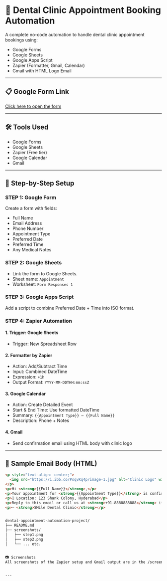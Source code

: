 # 🦷 Dental Clinic Appointment Booking Automation

A complete no-code automation to handle dental clinic appointment bookings using:

- Google Forms
- Google Sheets
- Google Apps Script
- Zapier (Formatter, Gmail, Calendar)
- Gmail with HTML Logo Email

---

## 📋 Google Form Link

[Click here to open the form](https://docs.google.com/forms/d/e/1FAIpQLSc1OYZLHLX9ph3tW4rpa5jzNA3JMW-7CeD2qGBgGoJje1XZ2g/viewform?usp=sharing&ouid=111986711217638136263)

---

## 🛠️ Tools Used

- Google Forms
- Google Sheets
- Zapier (Free tier)
- Google Calendar
- Gmail

---

## 🚀 Step-by-Step Setup

### STEP 1: Google Form
Create a form with fields:
- Full Name  
- Email Address  
- Phone Number  
- Appointment Type  
- Preferred Date  
- Preferred Time  
- Any Medical Notes  

### STEP 2: Google Sheets
- Link the form to Google Sheets.
- Sheet name: `Appointment`
- Worksheet: `Form Responses 1`

### STEP 3: Google Apps Script
Add a script to combine Preferred Date + Time into ISO format.

### STEP 4: Zapier Automation

#### 1. Trigger: Google Sheets
- Trigger: New Spreadsheet Row

#### 2. Formatter by Zapier
- Action: Add/Subtract Time
- Input: Combined DateTime
- Expression: `+1h`
- Output Format: `YYYY-MM-DDTHH:mm:ssZ`

#### 3. Google Calendar
- Action: Create Detailed Event
- Start & End Time: Use formatted DateTime
- Summary: `{{Appointment Type}} – {{Full Name}}`
- Description: Phone + Notes

#### 4. Gmail
- Send confirmation email using HTML body with clinic logo

---

## 📧 Sample Email Body (HTML)

```html
<p style="text-align: center;">
  <img src="https://i.ibb.co/PsqvKq4p/image-1.jpg" alt="Clinic Logo" width="150" />
</p>
<p>Hi <strong>{{Full Name}}</strong>,</p>
<p>Your appointment for <strong>{{Appointment Type}}</strong> is confirmed on <strong>{{Preferred Date}}</strong> at <strong>{{Preferred Time}}</strong>.</p>
<p>📍 Location: 123 Shank Colony, Hyderabad</p>
<p>Reply to this email or call us at <strong>+91-8888888888</strong> if you need to reschedule.</p>
<p>– <strong>SMile Dental Clinic</strong></p>


dental-appointment-automation-project/
├── README.md
├── screenshots/
│   ├── step1.png
│   ├── step2.png
│   └── ... etc.


📷 Screenshots
All screenshots of the Zapier setup and Gmail output are in the /screenshots/ folder.


---

